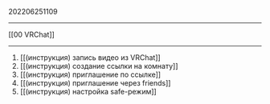 202206251109
***
[[00 VRChat]]
***
1. [[(инструкция) запись видео из VRChat]]
2. [[(инструкция) создание ссылки на комнату]]
3. [[(инструкция) приглашение по ссылке]]
4. [[(инструкция) приглашение через friends]]
5. [[(инструкция) настройка safe-режим]]
